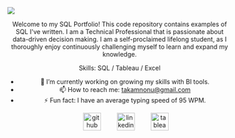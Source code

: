 ![]([https://pbs.twimg.com/media/F0QHd3lWcAAZIMi?format=jpg&name=small](https://pbs.twimg.com/media/F0QHd3lWcAAZIMi?format=jpg&name=4096x4096))

<center>Welcome to my SQL Portfolio! This code repository contains examples of SQL I've written. I am a Technical Professional that is passionate about data-driven decision making. I am a self-proclaimed lifelong student, as I thoroughly enjoy continuously challenging myself to learn and expand my knowledge.

Skills: SQL / Tableau / Excel

- 🔭 I’m currently working on growing my skills with BI tools. 
- 📫 How to reach me: takamnonu@gmail.com 
- ⚡ Fun fact: I have an average typing speed of 95 WPM. 


&emsp;&emsp;[<img src='https://cdn.jsdelivr.net/npm/simple-icons@3.0.1/icons/github.svg' alt='github' height='40'>](https://github.com/Takam222) &emsp;&emsp; [<img src='https://cdn.jsdelivr.net/npm/simple-icons@3.0.1/icons/linkedin.svg' alt='linkedin' height='40'>](https://www.linkedin.com/in/linkedin.com/in/tiffany-n-akamnonu/) &emsp;&emsp; [<img src='https://cdn.jsdelivr.net/npm/simple-icons@3.0.1/icons/tableau.svg' alt='tableau' height='40'>](https://public.tableau.com/app/profile/tiffany.akamnonu)  </center>

